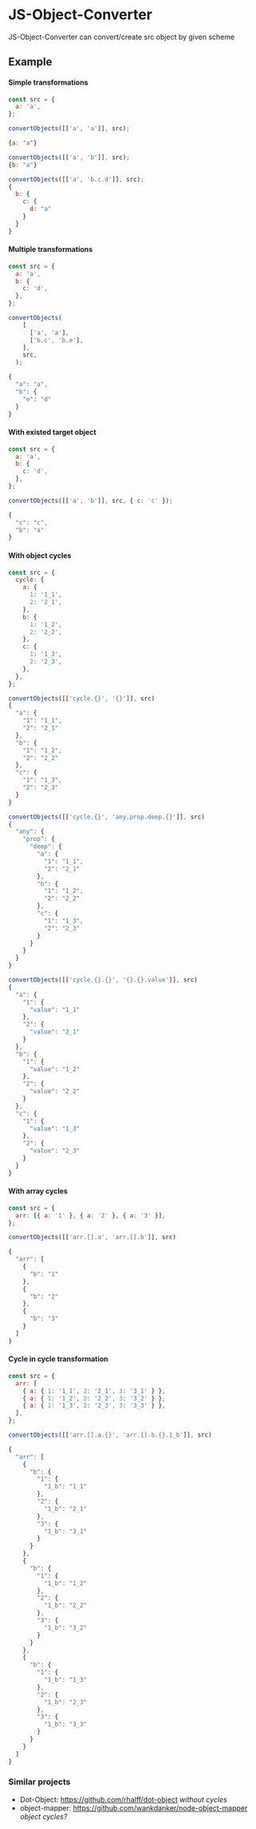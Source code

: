 JS-Object-Converter
========

JS-Object-Converter can convert/create src object by given scheme

## Example

#### Simple transformations
```javascript
const src = {
  a: 'a',
};

convertObjects([['a', 'a']], src);

{a: "a"}

convertObjects([['a', 'b']], src);
{b: "a"}

convertObjects([['a', 'b.c.d']], src);
{
  b: {
    c: {
      d: "a"
    }
  }
}
```

#### Multiple transformations
```javascript
const src = {
  a: 'a',
  b: {
    c: 'd',
  },
};

convertObjects(
    [
      ['a', 'a'],
      ['b.c', 'b.e'],
    ],
    src,
  );

{
  "a": "a",
  "b": {
    "e": "d"
  }
}
```

#### With existed target object
```javascript
const src = {
  a: 'a',
  b: {
    c: 'd',
  },
};

convertObjects([['a', 'b']], src, { c: 'c' });

{
  "c": "c",
  "b": "a"
}
```

#### With object cycles
```javascript
const src = {
  cycle: {
    a: {
      1: '1_1',
      2: '2_1',
    },
    b: {
      1: '1_2',
      2: '2_2',
    },
    c: {
      1: '1_3',
      2: '2_3',
    },
  },
};

convertObjects([['cycle.{}', '{}']], src)
{
  "a": {
    "1": "1_1",
    "2": "2_1"
  },
  "b": {
    "1": "1_2",
    "2": "2_2"
  },
  "c": {
    "1": "1_3",
    "2": "2_3"
  }
}

convertObjects([['cycle.{}', 'any.prop.deep.{}']], src)
{
  "any": {
    "prop": {
      "deep": {
        "a": {
          "1": "1_1",
          "2": "2_1"
        },
        "b": {
          "1": "1_2",
          "2": "2_2"
        },
        "c": {
          "1": "1_3",
          "2": "2_3"
        }
      }
    }
  }
}

convertObjects([['cycle.{}.{}', '{}.{}.value']], src)
{
  "a": {
    "1": {
      "value": "1_1"
    },
    "2": {
      "value": "2_1"
    }
  },
  "b": {
    "1": {
      "value": "1_2"
    },
    "2": {
      "value": "2_2"
    }
  },
  "c": {
    "1": {
      "value": "1_3"
    },
    "2": {
      "value": "2_3"
    }
  }
}
```

#### With array cycles
```javascript
const src = {
  arr: [{ a: '1' }, { a: '2' }, { a: '3' }],
};

convertObjects([['arr.[].a', 'arr.[].b']], src)

{
  "arr": [
    {
      "b": "1"
    },
    {
      "b": "2"
    },
    {
      "b": "3"
    }
  ]
}
```

#### Cycle in cycle transformation
```javascript
const src = {
  arr: [
    { a: { 1: '1_1', 2: '2_1', 3: '3_1' } },
    { a: { 1: '1_2', 2: '2_2', 3: '3_2' } },
    { a: { 1: '1_3', 2: '2_3', 3: '3_3' } },
  ],
};

convertObjects([['arr.[].a.{}', 'arr.[].b.{}.1_b']], src)

{
  "arr": [
    {
      "b": {
        "1": {
          "1_b": "1_1"
        },
        "2": {
          "1_b": "2_1"
        },
        "3": {
          "1_b": "3_1"
        }
      }
    },
    {
      "b": {
        "1": {
          "1_b": "1_2"
        },
        "2": {
          "1_b": "2_2"
        },
        "3": {
          "1_b": "3_2"
        }
      }
    },
    {
      "b": {
        "1": {
          "1_b": "1_3"
        },
        "2": {
          "1_b": "2_3"
        },
        "3": {
          "1_b": "3_3"
        }
      }
    }
  ]
}
```

### Similar projects
* Dot-Object: https://github.com/rhalff/dot-object *without cycles*
* object-mapper: https://github.com/wankdanker/node-object-mapper *object cycles?*
